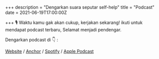 +++
description = "Dengarkan suara seputar self-help"
title = "Podcast"
date = 2021-06-19T17:00:00Z

+++
🎙
Waktu kamu gak akan cukup, kerjakan sekarang!
ikuti untuk mendapat podcast terbaru, Selamat menjadi pendengar.

Dengarkan podcast di 👇 :

[Website](https://selembarkertas.netlify.app/) / [Anchor](https://anchor.fm/selembarkertas) / [Spotify](https://open.spotify.com/show/5BWnbxhBS2JqTRkphmSI0B?si=Ej7zggqYQM2B26CeWU617g&dl_branch=1) / [Apple Podcast](https://podcasts.apple.com/id/podcast/selembarkertas/id1467383206)
